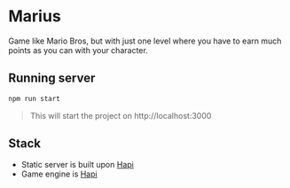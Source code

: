 # Marius
Game like Mario Bros, but with just one level where you have to earn much points as you can with your character.

## Running server

```javascript
npm run start
```
> This will start the project on http://localhost:3000

## Stack

- Static server is built upon [Hapi](http://hapijs.com/)
- Game engine is [Hapi](https://phaser.io/)
